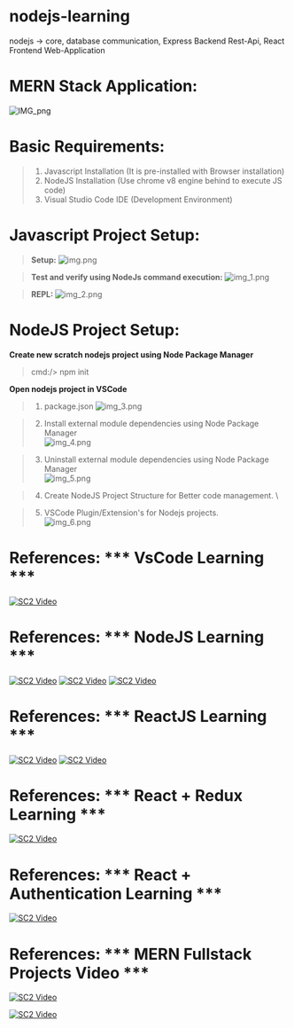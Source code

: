 # nodejs-learning
nodejs -> core, database communication, Express Backend Rest-Api, React Frontend Web-Application 

# MERN Stack Application:
![IMG_png](https://github.com/rishant/nodejs-learning/blob/main/MERN_FullStack.drawio.png)

# Basic Requirements:
> 1. Javascript Installation (It is pre-installed with Browser installation)
> 2. NodeJS Installation (Use chrome v8 engine behind to execute JS code)
> 3. Visual Studio Code IDE (Development Environment)

# Javascript Project Setup:
> **Setup:**
![img.png](readme_resources/img.png)

> **Test and verify using NodeJs command execution:**
![img_1.png](readme_resources/img_1.png)

> **REPL:** 
![img_2.png](readme_resources/img_2.png)

# NodeJS Project Setup:
**Create new scratch nodejs project using Node Package Manager** 
> cmd:/> npm init

**Open nodejs project in VSCode**
> 1. package.json
![img_3.png](readme_resources/img_3.png)

> 2. Install external module dependencies using Node Package Manager \
![img_4.png](readme_resources/img_4.png)

> 3. Uninstall external module dependencies using Node Package Manager \
![img_5.png](readme_resources/img_5.png)

> 4. Create NodeJS Project Structure for Better code management. \

> 5. VSCode Plugin/Extension's for Nodejs projects. \
![img_6.png](readme_resources/img_6.png)

# References: *** VsCode Learning \***
[![SC2 Video](https://img.youtube.com/vi/jMmgvzHKXgw/0.jpg)](https://www.youtube.com/watch?v=jMmgvzHKXgw)

# References: *** NodeJS Learning \***
[![SC2 Video](https://img.youtube.com/vi/f2EqECiTBL8/0.jpg)](https://www.youtube.com/watch?v=f2EqECiTBL8)
[![SC2 Video](https://img.youtube.com/vi/rDsR1SRQwxE/0.jpg)](https://www.youtube.com/watch?v=rDsR1SRQwxE&list=PLwGdqUZWnOp00IbeN0OtL9dmnasipZ9x8&index=9)
[![SC2 Video](https://img.youtube.com/vi/HTlTVOTGXMw/0.jpg)](https://www.youtube.com/watch?v=HTlTVOTGXMw&list=PLwGdqUZWnOp00IbeN0OtL9dmnasipZ9x8&index=19)

# References: *** ReactJS Learning \***
[![SC2 Video](https://img.youtube.com/vi/ygsrt33azpk/0.jpg)](https://www.youtube.com/watch?v=ygsrt33azpk)
[![SC2 Video](https://img.youtube.com/vi/RVFAyFWO4go/0.jpg)](https://www.youtube.com/watch?v=RVFAyFWO4go)

# References: *** React + Redux Learning \***
[![SC2 Video](https://img.youtube.com/vi/WdEQNzUMP_M/0.jpg)](https://www.youtube.com/watch?v=WdEQNzUMP_M&list=PL2PkZdv6p7ZkOivEPuNMOxpvmTT-0Q76U&index=26)

# References: *** React + Authentication Learning \***
[![SC2 Video](https://img.youtube.com/vi/2pn2Bspt6EM/0.jpg)](https://www.youtube.com/watch?v=2pn2Bspt6EM&list=PLbGui_ZYuhigWtfUX1SX1a8LFnZ4dDwhu&index=12)

# References: *** MERN Fullstack Projects Video \***
[![SC2 Video](https://img.youtube.com/vi/fSmp7Cv-c_0/0.jpg)](https://www.youtube.com/watch?v=fSmp7Cv-c_0&list=PLwGdqUZWnOp3t3qT7pvAznwUDzKbhEcCc&index=1)

[![SC2 Video](https://img.youtube.com/vi//0.jpg)]()
